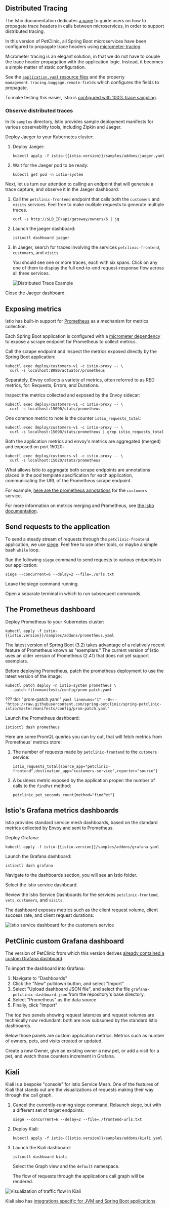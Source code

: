 ## Distributed Tracing

The Istio documentation dedicates [a page](https://istio.io/latest/docs/tasks/observability/distributed-tracing/overview/#trace-context-propagation) to guide users on how to propagate trace headers in calls between microservices, in order to support distributed tracing.

In this version of PetClinic, all Spring Boot microservices have been configured to propagate trace headers using [micrometer-tracing](https://micrometer.io/docs/tracing).

Micrometer tracing is an elegant solution, in that we do not have to couple the trace header propagation with the application logic.  Instead, it becomes a simple matter of static configuration.

See the [`application.yaml` resource files](https://github.com/spring-petclinic/spring-petclinic-istio/blob/master/petclinic-vets-service/src/main/resources/application.yaml#L56) and the property `management.tracing.baggage.remote-fields` which configures the fields to propagate.

To make testing this easier, Istio is [configured with 100% trace sampling](https://github.com/spring-petclinic/spring-petclinic-istio/blob/master/istio-install-manifest.yaml#L21).

### Observe distributed traces

In its `samples` directory, Istio provides sample deployment manifests for various observability tools, including Zipkin and Jaeger.

Deploy Jaeger to your Kubernetes cluster:

1. Deploy Jaeger:

    ```shell
    kubectl apply -f istio-{{istio.version}}/samples/addons/jaeger.yaml
    ```
   
1. Wait for the Jaeger pod to be ready:

    ```shell
    kubectl get pod -n istio-system
    ```

Next, let us turn our attention to calling an endpoint that will generate a trace capture, and observe it in the Jaeger dashboard:

1. Call the `petclinic-frontend` endpoint that calls both the `customers` and `visits` services.  Feel free to make mulitple requests to generate multiple traces.

    ```shell
    curl -s http://$LB_IP/api/gateway/owners/6 | jq
    ```

1. Launch the jaeger dashboard:

    ```shell
    istioctl dashboard jaeger
    ```

1. In Jaeger, search for traces involving the services `petclinic-frontend`, `customers`, and `visits`.

   You should see one or more traces, each with six spans.  Click on any one of them to display the full end-to-end request-response flow across all three services.

   ![Distributed Trace Example](jaeger-screenshot.png)

Close the Jaeger dashboard.

## Exposing metrics

Istio has built-in support for [Prometheus](https://prometheus.io/) as a mechanism for metrics collection.

Each Spring Boot application is configured with a [micrometer dependency](https://github.com/spring-petclinic/spring-petclinic-istio/blob/master/petclinic-customers-service/pom.xml#L55-L58) to expose a scrape endpoint for Prometheus to collect metrics.

Call the scrape endpoint and inspect the metrics exposed directly by the Spring Boot application:

```shell
kubectl exec deploy/customers-v1 -c istio-proxy -- \
  curl -s localhost:8080/actuator/prometheus
```

Separately, Envoy collects a variety of metrics, often referred to as RED metrics, for: Requests, Errors, and Durations.

Inspect the metrics collected and exposed by the Envoy sidecar:

```shell
kubectl exec deploy/customers-v1 -c istio-proxy -- \
  curl -s localhost:15090/stats/prometheus
```

One common metric to note is the counter `istio_requests_total`:

```shell
kubectl exec deploy/customers-v1 -c istio-proxy -- \
  curl -s localhost:15090/stats/prometheus | grep istio_requests_total
```

Both the application metrics and envoy's metrics are aggregated (merged) and exposed on port 15020:

```shell
kubectl exec deploy/customers-v1 -c istio-proxy -- \
  curl -s localhost:15020/stats/prometheus
```

What allows Istio to aggregate both scrape endpoints are annotations placed in the pod template specification for each application, communicating the URL of the Prometheus scrape endpoint.

For example, [here are the prometheus annotations](https://github.com/spring-petclinic/spring-petclinic-istio/blob/master/manifests/deploy/customers-service.yaml#L40-L43) for the `customers` service.

For more information on metrics merging and Prometheus, see [the Istio documentation](https://istio.io/latest/docs/ops/integrations/prometheus/#option-1-metrics-merging).

## Send requests to the application

To send a steady stream of requests through the `petclinic-frontend` application, we use [siege](https://www.joedog.org/siege-manual/).  Feel free to use other tools, or maybe a simple bash `while` loop.

Run the following `siege` command to send requests to various endpoints in our application:

```shell
siege --concurrent=6 --delay=2 --file=./urls.txt
```

Leave the siege command running.

Open a separate terminal in which to run subsequent commands.

## The Prometheus dashboard

Deploy Prometheus to your Kubernetes cluster:

```shell
kubectl apply -f istio-{{istio.version}}/samples/addons/prometheus.yaml
```

The latest version of Spring Boot (3.2) takes advantage of a relatively recent feature of Prometheus known as "exemplars."  The current version of Istio uses an older version of Prometheus (2.41) that does not yet support exemplars.

Before deploying Prometheus, patch the prometheus deployment to use the latest version of the image:

```shell
kubectl patch deploy -n istio-system prometheus \
  --patch-file=manifests/config/prom-patch.yaml
```

??? tldr "prom-patch.yaml"
    ```yaml linenums="1"
    --8<-- "https://raw.githubusercontent.com/spring-petclinic/spring-petclinic-istio/master/manifests/config/prom-patch.yaml"
    ```

Launch the Prometheus dashboard:

```shell
istioctl dash prometheus
```

Here are some PromQL queries you can try out, that will fetch metrics from Prometheus' metrics store:

1. The number of requests made by `petclinic-frontend` to the `cutomers` service:

    ```promql
    istio_requests_total{source_app="petclinic-frontend",destination_app="customers-service",reporter="source"}
    ```

1. A business metric exposed by the application proper:  the number of calls to the `findPet` method:

    ```promql
    petclinic_pet_seconds_count{method="findPet"}
    ```

## Istio's Grafana metrics dashboards

Istio provides standard service mesh dashboards, based on the standard metrics collected by Envoy and sent to Prometheus.

Deploy Grafana:

```shell
kubectl apply -f istio-{{istio.version}}/samples/addons/grafana.yaml
```

Launch the Grafana dashboard:

```shell
istioctl dash grafana
```

Navigate to the dashboards section, you will see an Istio folder.

Select the Istio service dashboard.

Review the Istio Service Dashboards for the services `petclinic-frontend`, `vets`, `customers`, and `visits`.

The dashboard exposes metrics such as the client request volume, client success rate, and client request durations:

![Istio service dashboard for the customers service](grafana-screenshot.png)

## PetClinic custom Grafana dashboard

The version of PetClinic from which this version derives [already contained a custom Grafana dashboard](https://github.com/spring-petclinic/spring-petclinic-istio/blob/master/grafana-petclinic-dashboard.json).

To import the dashboard into Grafana:

1. Navigate to "Dashboards"
1. Click the "New" pulldown button, and select "Import"
1. Select "Upload dashboard JSON file", and select the file `grafana-petclinic-dashboard.json` from the repository's base directory.
1. Select "Prometheus" as the data source
1. Finally, click "Import"

The top two panels showing request latencies and request volumes are technically now redundant:  both are now subsumed by the standard Istio dashboards.

Below those panels are custom application metrics. Metrics such as number of owners, pets, and visits created or updated.

Create a new Owner, give an existing owner a new pet, or add a visit for a pet, and watch those counters increment in Grafana.

## Kiali

Kiali is a bespoke "console" for Istio Service Mesh.  One of the features of Kiali that stands out are the visualizations of requests making their way through the call graph.

1. Cancel the currently-running siege command.  Relaunch siege, but with a different set of target endpoints:

    ```shell
    siege --concurrent=6 --delay=2 --file=./frontend-urls.txt
    ```

1. Deploy Kiali:

    ```shell
    kubectl apply -f istio-{{istio.version}}/samples/addons/kiali.yaml
    ```

1. Launch the Kiali dashboard:

    ```shell
    istioctl dashboard kiali
    ```

    Select the Graph view and the `default` namespace.

    The flow of requests through the applications call graph will be rendered.

![Visualization of traffic flow in Kiali](kiali-screenshot.png)

Kiali also has [integrations specific for JVM and Spring Boot applications](https://kiali.io/docs/features/details/#spring-boot).
